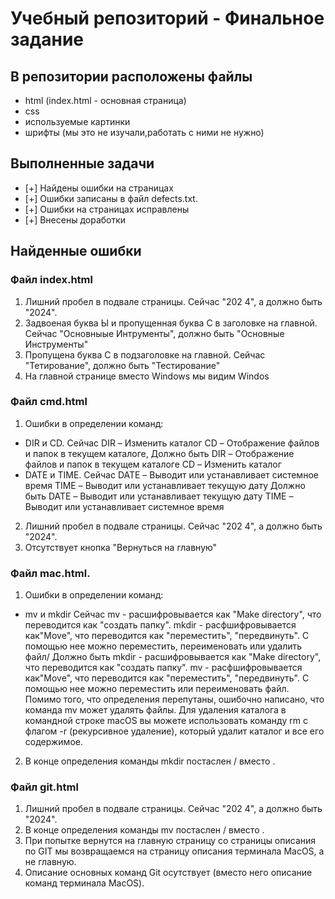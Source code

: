 # Учебный репозиторий - Финальное задание

## В репозитории расположены файлы

- html (index.html - основная страница)
- css
- используемые картинки
- шрифты (мы это не изучали,работать с ними не нужно)

## Выполненные задачи
- [+] Найдены ошибки на страницах
- [+] Ошибки записаны в файл defects.txt. 
- [+] Ошибки на страницах исправлены
- [+] Внесены доработки

## Найденные ошибки

### Файл index.html
1. Лишний пробел в подвале страницы. Сейчас "202 4", а должно быть "2024".
2. Задвоеная буква Ы и пропущенная буква С в заголовке на главной. Сейчас "Основныые Интрументы", должно быть "Основные Инструменты"
3. Пропущена буква С в подзаголовке на главной. Сейчас "Тетирование", должно быть "Тестирование" 
4. На главной странице вместо Windows мы видим Windos

### Файл cmd.html
1. Ошибки в определении команд:
- DIR и CD. 
Сейчас DIR – Изменить каталог
CD – Отображение файлов и папок в текущем каталоге, 
Должно быть DIR – Отображение файлов и папок в текущем каталоге
CD – Изменить каталог
- DATE и TIME. 
Сейчас DATE – Выводит или устанавливает системное время
TIME – Выводит или устанавливает текущую дату
Должно быть DATE – Выводит или устанавливает текущую дату
TIME – Выводит или устанавливает системное время
2. Лишний пробел в подвале страницы. Сейчас "202 4", а должно быть "2024".
3. Отсутствует кнопка "Вернуться на главную"

### Файл mac.html.
1. Ошибки в определении команд:
- mv и mkdir
Сейчас mv - расшифровывается как "Make directory", что переводится как "создать папку".
mkdir - расфшифровывается как"Move", что переводится как "переместить", "передвинуть". С помощью нее можно переместить, переименовать или удалить файл/
Должно быть mkdir - расшифровывается как "Make directory", что переводится как "создать папку".
mv - расфшифровывается как"Move", что переводится как "переместить", "передвинуть". С помощью нее можно переместить или переименовать файл.
Помимо того, что определения перепутаны, ошибочно написано, что команда mv может удалять файлы. Для удаления каталога в командной строке macOS вы можете использовать команду rm с флагом -r (рекурсивное удаление), который удалит каталог и все его содержимое. 
2. В конце определения команды mkdir постаслен / вместо .

### Файл git.html
1. Лишний пробел в подвале страницы. Сейчас "202 4", а должно быть "2024".
2. В конце определения команды mv постаслен / вместо .
3. При попытке вернутся на главную страницу со страницы описания по GIT мы возвращаемся на страницу описания терминала MacOS, а не главную.
4. Описание основных команд Git осутствует (вместо него описание команд терминала MacOS).
